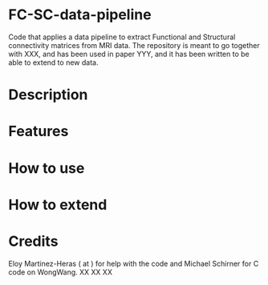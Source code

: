 # FC-SC-data-pipeline
Code that applies a data pipeline to extract Functional and Structural connectivity matrices from MRI data. The repository is meant to go together with XXX, and has been used in paper YYY, and it has been written to be able to extend to new data. 

# Description

# Features

# How to use

# How to extend

# Credits

Eloy Martinez-Heras ( at ) for help with the code and 
Michael Schirner for C code on WongWang.
XX
XX
XX
